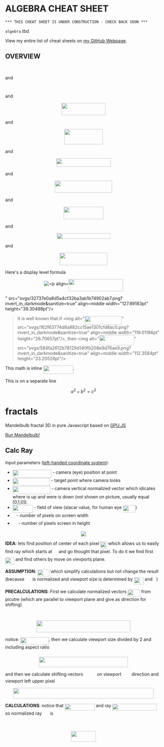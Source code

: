 # ALGEBRA CHEAT SHEET

```
*** THIS CHEAT SHEET IS UNDER CONSTRUCTION - CHECK BACK SOON ***
```

`algebra` _tbd._

View my entire list of cheat sheets on
[my GitHub Webpage](https://jeffdecola.github.io/my-cheat-sheets/).

## OVERVIEW

<p align="center"><img src="/other/mathematics/pure/structures/algebra-cheat-sheet/tex/fc6919e1cdaceba8467bb92e2ae5ef49.svg?invert_in_darkmode&sanitize=true" align=middle width=104.39689589999999pt height=16.438356pt/></p>

and 

<p align="center"><img src="/other/mathematics/pure/structures/algebra-cheat-sheet/tex/03422e896c78b96b32028535ab59553e.svg?invert_in_darkmode&sanitize=true" align=middle width=63.09925874999999pt height=14.202794099999998pt/></p>

and

<p align="center"><img src="/other/mathematics/pure/structures/algebra-cheat-sheet/tex/ceffe4dd6c1483b331e74a5ab1d9f9bb.svg?invert_in_darkmode&sanitize=true" align=middle width=141.22829819999998pt height=38.242408049999995pt/></p>

and

<p align="center"><img src="/other/mathematics/pure/structures/algebra-cheat-sheet/tex/bcf11d902834d0fb9b2631c1ad2c0c74.svg?invert_in_darkmode&sanitize=true" align=middle width=124.93718159999999pt height=49.84491765pt/></p>

and

<p align="center"><img src="/other/mathematics/pure/structures/algebra-cheat-sheet/tex/55298f326ecbd61ebb680520670162bb.svg?invert_in_darkmode&sanitize=true" align=middle width=176.6573589pt height=26.301595649999996pt/></p>

and

<p align="center"><img src="/other/mathematics/pure/structures/algebra-cheat-sheet/tex/3ab852f5e7cecd438a7853e4b8955343.svg?invert_in_darkmode&sanitize=true" align=middle width=184.13079299999998pt height=39.61228755pt/></p>

and

<p align="center"><img src="/other/mathematics/pure/structures/algebra-cheat-sheet/tex/487eac933217aafc0beb7d4173e75983.svg?invert_in_darkmode&sanitize=true" align=middle width=127.98480255pt height=39.452455349999994pt/></p>

and

<p align="center"><img src="/other/mathematics/pure/structures/algebra-cheat-sheet/tex/446d4a8687e5be8933b9363a733a7f82.svg?invert_in_darkmode&sanitize=true" align=middle width=171.96327555pt height=18.439728449999997pt/></p>

and

<p align="center"><img src="/other/mathematics/pure/structures/algebra-cheat-sheet/tex/3a0cfe0035d8bf51952f960d938e0a28.svg?invert_in_darkmode&sanitize=true" align=middle width=153.72738149999998pt height=39.61228755pt/></p>


Here's a display level formula
<p align="center"><img alt="<p align="center"><img src="/other/mathematics/pure/structures/algebra-cheat-sheet/tex/993ca78854d842d63d78390d9d51b2b1.svg?invert_in_darkmode&sanitize=true" align=middle width=174.7063263pt height=39.452455349999994pt/></p>" src="svgs/32737e0a8d5a4cf32ba3ab1b74902ab7.png?invert_in_darkmode&sanitize=true" align=middle width="127.89183pt" height="39.30498pt"/></p>

> It is well known that if <img alt="<img src="/other/mathematics/pure/structures/algebra-cheat-sheet/tex/162f63774d8a882cc15ae1301cfd8ac0.svg?invert_in_darkmode&sanitize=true" align=middle width=119.34141284999998pt height=26.76175259999998pt/>" src="svgs/162f63774d8a882cc15ae1301cfd8ac0.png?invert_in_darkmode&sanitize=true" align=middle width="119.01186pt" height="26.70657pt"/>, then <img alt="<img src="/other/mathematics/pure/structures/algebra-cheat-sheet/tex/584fa2612b78129d140fb208e9d76ae9.svg?invert_in_darkmode&sanitize=true" align=middle width=112.44128444999998pt height=33.20539200000001pt/>" src="svgs/584fa2612b78129d140fb208e9d76ae9.png?invert_in_darkmode&sanitize=true" align=middle width="112.3584pt" height="33.20526pt"/>.

This math is inline <img src="/other/mathematics/pure/structures/algebra-cheat-sheet/tex/6495ae5cdcbfe3f9de1ae7dba4839638.svg?invert_in_darkmode&sanitize=true" align=middle width=96.12240494999999pt height=26.76175259999998pt/>.

This is on a separate line
```math
a^2+b^2=c^2
```


# fractals
Mandelbulb fractal 3D in pure Javascript based on [GPU.JS](https://github.com/gpujs/gpu.js)

[Run Mandelbulb!](https://kamil-kielczewski.github.io/fractals/mandelbulb.html)

## Calc Ray

Input parameters ([left-handed coordinate system](https://en.wikipedia.org/wiki/Cartesian_coordinate_system#In_three_dimensions)): 
* <img src="/other/mathematics/pure/structures/algebra-cheat-sheet/tex/d62fbe219457fce60682a162b4ecbab4.svg?invert_in_darkmode&sanitize=true" align=middle width=124.40236709999998pt height=24.65753399999998pt/> - camera (eye) position at point 
* <img src="/other/mathematics/pure/structures/algebra-cheat-sheet/tex/aecdc767c97bdaf680b7c57d54dbe69d.svg?invert_in_darkmode&sanitize=true" align=middle width=119.63090204999997pt height=24.65753399999998pt/> - target point where camera looks  
* <img src="/other/mathematics/pure/structures/algebra-cheat-sheet/tex/356dfd3a8b76763cdf8121889b66694a.svg?invert_in_darkmode&sanitize=true" align=middle width=120.91704239999997pt height=24.65753399999998pt/> - camera vertical normalized vector which idicates where is up and were is down (not shown on picture, usually equal [0,1,0]). 
* <img src="/other/mathematics/pure/structures/algebra-cheat-sheet/tex/19f3ce3a8c773f5be82ab19a1c2a061a.svg?invert_in_darkmode&sanitize=true" align=middle width=64.7087859pt height=24.65753399999998pt/> - field of view (slacar value, for human eye <img src="/other/mathematics/pure/structures/algebra-cheat-sheet/tex/9e55bdb7fdbca783335bc66dc13b0ed2.svg?invert_in_darkmode&sanitize=true" align=middle width=40.52514509999999pt height=22.63850490000001pt/>)
* <img src="/other/mathematics/pure/structures/algebra-cheat-sheet/tex/63bb9849783d01d91403bc9a5fea12a2.svg?invert_in_darkmode&sanitize=true" align=middle width=9.075367949999992pt height=22.831056599999986pt/> - number of pixels on screen width 
* <img src="/other/mathematics/pure/structures/algebra-cheat-sheet/tex/0e51a2dede42189d77627c4d742822c3.svg?invert_in_darkmode&sanitize=true" align=middle width=14.433101099999991pt height=14.15524440000002pt/> - number of pixels screen in height 

<p align="center"><img src="/tex/raysMatrix.png" align=middle /></p>

**IDEA**: lets find position of center of each pixel <img src="/other/mathematics/pure/structures/algebra-cheat-sheet/tex/ea2306a8d1b4985c89ba5be73a9c95d9.svg?invert_in_darkmode&sanitize=true" align=middle width=21.309055349999994pt height=22.465723500000017pt/> which allows us to easily find ray which starts at <img src="/other/mathematics/pure/structures/algebra-cheat-sheet/tex/84df98c65d88c6adf15d4645ffa25e47.svg?invert_in_darkmode&sanitize=true" align=middle width=13.08219659999999pt height=22.465723500000017pt/> and go thought that pixel. To do it we find first <img src="/other/mathematics/pure/structures/algebra-cheat-sheet/tex/db44cdb37ee861207d561cdae6019ef0.svg?invert_in_darkmode&sanitize=true" align=middle width=28.77104339999999pt height=22.465723500000017pt/> and find others by move on vievports plane.

**ASSUMPTION**: <img src="/other/mathematics/pure/structures/algebra-cheat-sheet/tex/4cfe92e893a7541f68473ecb08419237.svg?invert_in_darkmode&sanitize=true" align=middle width=38.69280359999998pt height=22.831056599999986pt/> which simplify calculations but not change the result (because <img src="/other/mathematics/pure/structures/algebra-cheat-sheet/tex/92e0822b1528090efc2435d2ae60c9ee.svg?invert_in_darkmode&sanitize=true" align=middle width=18.17172884999999pt height=14.15524440000002pt/> is normalized and viewport size is determined by <img src="/other/mathematics/pure/structures/algebra-cheat-sheet/tex/2cc0a928b241d5552cd750dc8470c1ae.svg?invert_in_darkmode&sanitize=true" align=middle width=30.81434564999999pt height=22.831056599999986pt/> and <img src="/other/mathematics/pure/structures/algebra-cheat-sheet/tex/27e556cf3caa0673ac49a8f0de3c73ca.svg?invert_in_darkmode&sanitize=true" align=middle width=8.17352744999999pt height=22.831056599999986pt/>) 

**PRECALCULATIONS**: First we calculate normalized vectors <img src="/other/mathematics/pure/structures/algebra-cheat-sheet/tex/26bd4dc9b67fd60527afb9c639dc214a.svg?invert_in_darkmode&sanitize=true" align=middle width=39.40270784999999pt height=22.831056599999986pt/> from picutre (which are parallel to viewport plane and give as direction for shifting)

<p align="center"><img src="/other/mathematics/pure/structures/algebra-cheat-sheet/tex/b3d0c1b791d706af329c9fd81a905c64.svg?invert_in_darkmode&sanitize=true" align=middle width=180.30961409999998pt height=14.611878599999999pt/></p>

<p align="center"><img src="/other/mathematics/pure/structures/algebra-cheat-sheet/tex/5a1fa75c84e371498151e7e4e9670264.svg?invert_in_darkmode&sanitize=true" align=middle width=301.4880429pt height=37.9216761pt/></p>

notice: <img src="/other/mathematics/pure/structures/algebra-cheat-sheet/tex/f0395a1f114dcfd23b32a17a0ef8756d.svg?invert_in_darkmode&sanitize=true" align=middle width=91.45563569999999pt height=22.831056599999986pt/>, then we calculate viewport size divided by 2 and including aspect ratio <img src="/other/mathematics/pure/structures/algebra-cheat-sheet/tex/ef3b0585953dc3772b7ba3fb57cf79d5.svg?invert_in_darkmode&sanitize=true" align=middle width=11.664849899999997pt height=22.853275500000024pt/>

<p align="center"><img src="/other/mathematics/pure/structures/algebra-cheat-sheet/tex/b0f38d3421473f7499124f1748be18ef.svg?invert_in_darkmode&sanitize=true" align=middle width=285.18904095pt height=33.81208709999999pt/></p>

and then we calculate shifting vectors <img src="/other/mathematics/pure/structures/algebra-cheat-sheet/tex/d97c5c89afb85662f7498de1024b7cf9.svg?invert_in_darkmode&sanitize=true" align=middle width=37.33838129999999pt height=14.15524440000002pt/> on viewport <img src="/other/mathematics/pure/structures/algebra-cheat-sheet/tex/0acac2a2d5d05a8394e21a70a71041b4.svg?invert_in_darkmode&sanitize=true" align=middle width=25.350096749999988pt height=14.15524440000002pt/> direction and viewport left upper pixel

<p align="center"><img src="/other/mathematics/pure/structures/algebra-cheat-sheet/tex/3f33d3e81b32d7b4cb6fa00f939b2258.svg?invert_in_darkmode&sanitize=true" align=middle width=452.79895485pt height=34.3600389pt/></p>

**CALCULATIONS**: notice that <img src="/other/mathematics/pure/structures/algebra-cheat-sheet/tex/3981580a168bd9f393801557969972df.svg?invert_in_darkmode&sanitize=true" align=middle width=96.24790395pt height=22.465723500000017pt/> and ray <img src="/other/mathematics/pure/structures/algebra-cheat-sheet/tex/b3a4487e8fbec1e56edb389f47f51421.svg?invert_in_darkmode&sanitize=true" align=middle width=142.224291pt height=22.465723500000017pt/> so normalized ray <img src="/other/mathematics/pure/structures/algebra-cheat-sheet/tex/92e0822b1528090efc2435d2ae60c9ee.svg?invert_in_darkmode&sanitize=true" align=middle width=18.17172884999999pt height=14.15524440000002pt/> is 

<p align="center"><img src="/other/mathematics/pure/structures/algebra-cheat-sheet/tex/251e3f493dba4940017c24fea49272e5.svg?invert_in_darkmode&sanitize=true" align=middle width=235.67744144999998pt height=17.031940199999998pt/></p>
<p align="center"><img src="/other/mathematics/pure/structures/algebra-cheat-sheet/tex/4561437ecc388c74c260300f7f069163.svg?invert_in_darkmode&sanitize=true" align=middle width=80.9965761pt height=34.177354199999996pt/></p>

